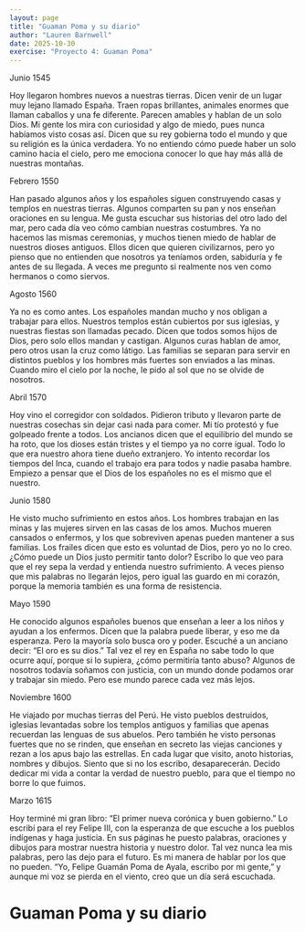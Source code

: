 ```yaml
---
layout: page
title: "Guaman Poma y su diario"
author: "Lauren Barnwell"
date: 2025-10-30
exercise: "Proyecto 4: Guaman Poma"
---
```

Junio 1545

Hoy llegaron hombres nuevos a nuestras tierras. Dicen venir de un lugar muy lejano llamado España. Traen ropas brillantes, animales enormes que llaman caballos y una fe diferente. Parecen amables y hablan de un solo Dios. Mi gente los mira con curiosidad y algo de miedo, pues nunca habíamos visto cosas así. Dicen que su rey gobierna todo el mundo y que su religión es la única verdadera. Yo no entiendo cómo puede haber un solo camino hacia el cielo, pero me emociona conocer lo que hay más allá de nuestras montañas.

Febrero 1550

Han pasado algunos años y los españoles siguen construyendo casas y templos en nuestras tierras. Algunos comparten su pan y nos enseñan oraciones en su lengua. Me gusta escuchar sus historias del otro lado del mar, pero cada día veo cómo cambian nuestras costumbres. Ya no hacemos las mismas ceremonias, y muchos tienen miedo de hablar de nuestros dioses antiguos. Ellos dicen que quieren civilizarnos, pero yo pienso que no entienden que nosotros ya teníamos orden, sabiduría y fe antes de su llegada. A veces me pregunto si realmente nos ven como hermanos o como siervos.

Agosto 1560

Ya no es como antes. Los españoles mandan mucho y nos obligan a trabajar para ellos. Nuestros templos están cubiertos por sus iglesias, y nuestras fiestas son llamadas pecado. Dicen que todos somos hijos de Dios, pero solo ellos mandan y castigan. Algunos curas hablan de amor, pero otros usan la cruz como látigo. Las familias se separan para servir en distintos pueblos y los hombres más fuertes son enviados a las minas. Cuando miro el cielo por la noche, le pido al sol que no se olvide de nosotros.

Abril 1570

Hoy vino el corregidor con soldados. Pidieron tributo y llevaron parte de nuestras cosechas sin dejar casi nada para comer. Mi tío protestó y fue golpeado frente a todos. Los ancianos dicen que el equilibrio del mundo se ha roto, que los dioses están tristes y el tiempo ya no corre igual. Todo lo que era nuestro ahora tiene dueño extranjero. Yo intento recordar los tiempos del Inca, cuando el trabajo era para todos y nadie pasaba hambre. Empiezo a pensar que el Dios de los españoles no es el mismo que el nuestro.

Junio 1580

He visto mucho sufrimiento en estos años. Los hombres trabajan en las minas y las mujeres sirven en las casas de los amos. Muchos mueren cansados o enfermos, y los que sobreviven apenas pueden mantener a sus familias. Los frailes dicen que esto es voluntad de Dios, pero yo no lo creo. ¿Cómo puede un Dios justo permitir tanto dolor? Escribo lo que veo para que el rey sepa la verdad y entienda nuestro sufrimiento. A veces pienso que mis palabras no llegarán lejos, pero igual las guardo en mi corazón, porque la memoria también es una forma de resistencia.

Mayo 1590

He conocido algunos españoles buenos que enseñan a leer a los niños y ayudan a los enfermos. Dicen que la palabra puede liberar, y eso me da esperanza. Pero la mayoría solo busca oro y poder. Escuché a un anciano decir: “El oro es su dios.” Tal vez el rey en España no sabe todo lo que ocurre aquí, porque si lo supiera, ¿cómo permitiría tanto abuso? Algunos de nosotros todavía soñamos con justicia, con un mundo donde podamos orar y trabajar sin miedo. Pero ese mundo parece cada vez más lejos.

Noviembre 1600

He viajado por muchas tierras del Perú. He visto pueblos destruidos, iglesias levantadas sobre los templos antiguos y familias que apenas recuerdan las lenguas de sus abuelos. Pero también he visto personas fuertes que no se rinden, que enseñan en secreto las viejas canciones y rezan a los apus bajo las estrellas. En cada lugar que visito, anoto historias, nombres y dibujos. Siento que si no los escribo, desaparecerán. Decido dedicar mi vida a contar la verdad de nuestro pueblo, para que el tiempo no borre lo que fuimos.

Marzo 1615

Hoy terminé mi gran libro: “El primer nueva corónica y buen gobierno.” Lo escribí para el rey Felipe III, con la esperanza de que escuche a los pueblos indígenas y haga justicia. En sus páginas he puesto palabras, oraciones y dibujos para mostrar nuestra historia y nuestro dolor. Tal vez nunca lea mis palabras, pero las dejo para el futuro. Es mi manera de hablar por los que no pueden. “Yo, Felipe Guamán Poma de Ayala, escribo por mi gente,” y aunque mi voz se pierda en el viento, creo que un día será escuchada.


# Guaman Poma y su diario



